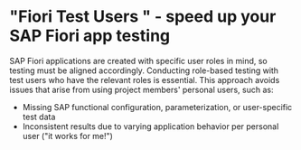 # "Fiori Test Users " - speed up your SAP Fiori app testing 

SAP Fiori applications are created with specific user roles in mind, so testing must be aligned accordingly. Conducting role-based testing with test users who have the relevant roles is essential. This approach avoids issues that arise from using project members' personal users, such as:

- Missing SAP functional configuration, parameterization, or user-specific test data
- Inconsistent results due to varying application behavior per personal user ("it works for me!")

